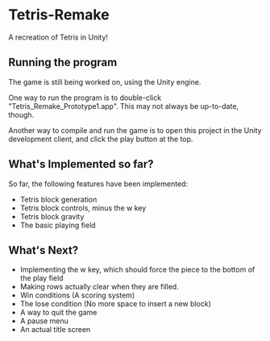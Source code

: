 # Tetris-Remake
A recreation of Tetris in Unity!


## Running the program
The game is still being worked on, using the Unity engine.

One way to run the program is to double-click "Tetris_Remake_Prototype1.app".
This may not always be up-to-date, though.

Another way to compile and run the game is to open this
project in the Unity development client, and click the
play button at the top.


## What's Implemented so far?

So far, the following features have been implemented:

* Tetris block generation
* Tetris block controls, minus the w key
* Tetris block gravity
* The basic playing field


## What's Next?

* Implementing the w key, which should force the piece to 
the bottom of the play field
* Making rows actually clear when they are filled.
* Win conditions (A scoring system)
* The lose condition (No more space to insert a new block)
* A way to quit the game
* A pause menu
* An actual title screen



